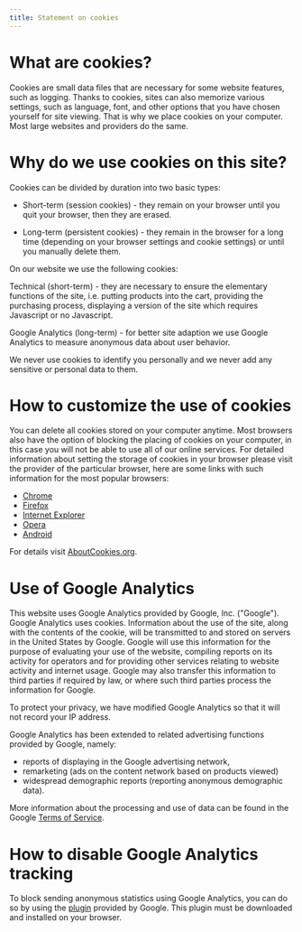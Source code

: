 ```yaml
---
title: Statement on cookies
---
```


# What are cookies?

Cookies are small data files that are necessary for some website features, such as logging. Thanks to cookies, sites can also memorize various settings, such as language, font, and other options that you have chosen yourself for site viewing. That is why we place cookies on your computer. Most large websites and providers do the same.

# Why do we use cookies on this site?

Cookies can be divided by duration into two basic types:

* Short-term (session cookies) - they remain on your browser until you quit your browser, then they are erased.

* Long-term (persistent cookies) - they remain in the browser for a long time (depending on your browser settings and cookie settings) or until you manually delete them.

On our website we use the following cookies:

Technical (short-term) - they are necessary to ensure the elementary functions of the site, i.e. putting products into the cart, providing the purchasing process, displaying a version of the site which requires Javascript or no Javascript.

Google Analytics (long-term) - for better site adaption we use Google Analytics to measure anonymous data about user behavior.

We never use cookies to identify you personally and we never add any sensitive or personal data to them.

# How to customize the use of cookies

You can delete all cookies stored on your computer anytime. Most browsers also have the option of blocking the placing of cookies on your computer, in this case you will not be able to use all of our online services. For detailed information about setting the storage of cookies in your browser please visit the provider of the particular browser, here are some links with such information for the most popular browsers:

* [Chrome](https://www.google.com/url?q=https://support.google.com/accounts/answer/61416?hl%3Dcs&sa=D&ust=1481454929810000&usg=AFQjCNGClvrW04AP4stXaMqMb0fsoMXAJg)
* [Firefox](https://www.google.com/url?q=https://support.mozilla.org/cs/kb/Pr%25C3%25A1ce%2520s%2520cookies&sa=D&ust=1481454929810000&usg=AFQjCNHJ5v2DHiMZ0lNvjJtPFgE8FW-aJw)
* [Internet Explorer](https://www.google.com/url?q=http://support.microsoft.com/gp/cookies/cs&sa=D&ust=1481454929811000&usg=AFQjCNHp79AifJIHxeqMoo9g2HwM52NE6w)
* [Opera](https://www.google.com/url?q=http://help.opera.com/Windows/9.64/cs/cookies.html&sa=D&ust=1481454929811000&usg=AFQjCNH3AqJuZ96IvwluKbVXO-FoaI2vAg)
* [Android](https://www.google.com/url?q=https://support.google.com/xoom/answer/169022?rd%3D1&sa=D&ust=1481454929812000&usg=AFQjCNHMGByj1rF-dvGZzg7MMbzEyD3_MQ)

For details visit [AboutCookies.org](https://www.google.com/url?q=http://www.aboutcookies.org/&sa=D&ust=1481454929813000&usg=AFQjCNGqytVUo_coIkz7Iq-QZXSpA6TiIA).

# Use of Google Analytics

This website uses Google Analytics provided by Google, Inc. ("Google"). Google Analytics uses cookies. Information about the use of the site, along with the contents of the cookie, will be transmitted to and stored on servers in the United States by Google. Google will use this information for the purpose of evaluating your use of the website, compiling reports on its activity for operators and for providing other services relating to website activity and internet usage. Google may also transfer this information to third parties if required by law, or where such third parties process the information for Google.

To protect your privacy, we have modified Google Analytics so that it will not record your IP address.

Google Analytics has been extended to related advertising functions provided by Google, namely:

* reports of displaying in the Google advertising network,
* remarketing (ads on the content network based on products viewed)
* widespread demographic reports (reporting anonymous demographic data).

More information about the processing and use of data can be found in the Google [Terms of Service](https://www.google.com/url?q=http://www.google.com/intl/cs/policies/privacy/partners/&sa=D&ust=1481454929815000&usg=AFQjCNF-ALFqtTNitpKmaIyCI3M7P60Peg).

# How to disable Google Analytics tracking

To block sending anonymous statistics using Google Analytics, you can do so by using the [plugin](https://www.google.com/url?q=https://tools.google.com/dlpage/gaoptout&sa=D&ust=1481454929816000&usg=AFQjCNFYVurWjXTlFwcb70Q8I4N2di2nWg) provided by Google. This plugin must be downloaded and installed on your browser.
